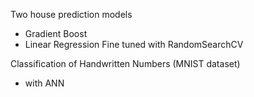 Two house prediction models
- Gradient Boost
- Linear Regression Fine tuned with RandomSearchCV

Classification of Handwritten Numbers (MNIST dataset)
- with ANN
